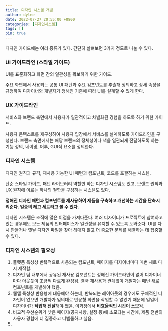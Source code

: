 ```yaml
---
title: 디자인 시스템 개념
author: dylee
date: 2022-07-27 20:55:00 +0800
categories: [디자인시스템]
tags: []
pin: true
---
```



디자인 가이드에는 여러 종류가 있다. 간단히 살펴보면 3가지 정도로 나눌 수 있다.


### UI 가이드라인 (스타일 가이드)

UI를 표준화하고 화면 간의 일관성을 확보하기 위한 가이드.

주요 화면에서 사용되는 공통 UI 패턴과 주요 컴포넌트를 추출해 정의하고 상세 속성을 규정하여 디자이너와 개발자가 정해진 기준에 따라 UI를 설계할 수 있게 한다.



### UX 가이드라인

서비스와 브랜드 측면에서 사용자가 일관적이고 차별화된 경험을 하도록 하기 위한 가이드.

사용자 콘텍스트를 재구성하여 사용자 입장에서 서비스를 설계하도록 가이드라인을 구성한다. 브랜드 측면에서는 해당 브랜드의 정체성이나 색을 일관되게 전달하도록 하는 기능 정의, 네이밍, 어투, GUI적 요소를 정의한다.



### 디자인 시스템

디자인 원칙과 규격, 재사용 가능한 UI 패턴과 컴포넌트, 코드를 포괄하는 시스템.

단순 스타일 가이드, 패턴 라이브러리 역할만 하는 디자인 시스템도 있고, 브랜드 원칙과 UX 원칙에 이르는 하나의 철학을 구성하는 시스템도 있다.

**정해진 디자인 패턴과 컴포넌트를 재사용하여 제품을 구축하고 개선하는 시간을 단축시켜준다. 일종의 레고 세트라고 볼 수 있다.**

디자인 시스템은 조직에 많은 이점을 가져다준다. 여러 디자이너가 프로젝트에 참여하고 있는 경우에도 모든 제품의 인터페이스가 일관성을 유지할 수 있도록 도와준다. UI를 다시 만들거나 옛날 디자인 파일을 찾아 헤매지 않고 더 중요한 문제를 해결하는 데 집중할 수 있다.


### 디자인 시스템의 필요성

1) 플랫폼 특성상 반복적으로 사용되는 컴포넌트, 페이지를 디자이너마다 매번 새로 다시 제작함.
2) 디자인 팀 내부에서 공유된 재사용 컴포넌트는 정해진 가이드라인이 없어 디자이너마다 아웃풋이 조금씩 다르게 완성됨. 결국 재사용과 관계없이 개발자는 매번 새로 컴포넌트를 개발해야 했음.
3) 웹앱 특성상 반응형에 대응해야 하는데, 반복되는 레이아웃의 경우에도 구체적인 디자인이 없으면 개발자가 임의대로 반응형 화면을 작업할 수 없었기 때문에 일일이 디자이너가 **작업해 전달**해야 했음. 이과정에서 **비효율적인 시간이 소모**됨.
4) 비교적 우선순위가 낮은 페이지(공지사항, 설정 등)에 소모되는 시간에, 제품 전반의 사용자 경험에 더 집중하고 디벨롭하고 싶음.
5)
